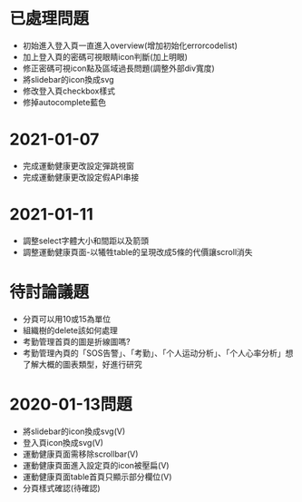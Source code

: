 # 已處理問題
* 初始進入登入頁一直進入overview(增加初始化errorcodelist)
* 加上登入頁的密碼可視眼睛icon判斷(加上明眼)
* 修正密碼可視icon點及區域過長問題(調整外部div寬度)
* 將slidebar的icon換成svg
* 修改登入頁checkbox樣式
* 修掉autocomplete藍色


# 2021-01-07
* 完成運動健康更改設定彈跳視窗
* 完成運動健康更改設定假API串接


# 2021-01-11
* 調整select字體大小和間距以及箭頭
* 調整運動健康頁面-以犧牲table的呈現改成5條的代價讓scroll消失

# 待討論議題
* 分頁可以用10或15為單位
* 組織樹的delete該如何處理
* 考勤管理首頁的圖是折線圖嗎?
* 考勤管理內頁的「SOS告警」、「考勤」、「个人运动分析」、「个人心率分析」想了解大概的圖表類型，好進行研究


# 2020-01-13問題
* 將slidebar的icon換成svg(V)
* 登入頁icon換成svg(V)
* 運動健康頁面需移除scrollbar(V)
* 運動健康頁面進入設定頁的icon被壓扁(V)
* 運動健康頁面table首頁只顯示部分欄位(V)
* 分頁樣式確認(待確認)






